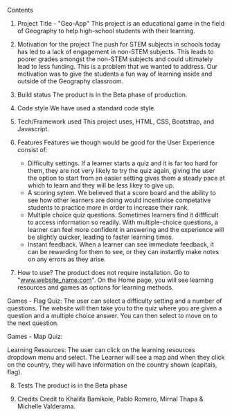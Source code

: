 Contents

1. Project Title - "Geo-App"
This project is an educational game in the field of Geography to help high-school students with their learning.

2. Motivation for the project
The push for STEM subjects in schools today has led to a lack of engagement in non-STEM subjects. This leads to poorer grades amongst the non-STEM subjects and could ultimately lead to less funding. This is a problem that we wanted to address. Our motivation was to give the students a fun way of learning inside and outside of the Geography classroom.

3. Build status
The product is in the Beta phase of production.

4. Code style
We have used a standard code style.

5. Tech/Framework used
This project uses, HTML, CSS, Bootstrap, and Javascript.

6. Features 
Features we though would be good for the User Experience consist of:
    - Difficulty settings. If a learner starts a quiz and it is far too hard for them, they are not very likely to try the quiz again, giving the user the option to start from an easier setting gives them a steady pace at which to learn and they will be less likey to give up.
    - A scoring sytem. We believed that a score board and the ability to see how other learners are doing would incentivise competative students to practice more in order to increase their rank.
    - Multiple choice quiz questions. Sometimes learners find it diffficult to access information so readily. With multiple-choice questions, a learner can feel more confident in answering and the experience will be slightly quicker, leading to faster learning times.
    - Instant feedback. When a learner can see immediate feedback, it can be rewarding for them to see, or they can instantly make notes on any errors as they arise.

7. How to use?
The product does not require installation.
Go to "www.website_name.com". On the Home page, you will see learning resources and games as options for learning methods.

Games - Flag Quiz: 
The user can select a difficulty setting and a number of questions. The website will then take you to the quiz where you are given a question and a multiple choice answer. You can then select to move on to the next question.

Games - Map Quiz:


Learning Resources:
The user can click on the learning resources dropdown menu and select.
The Learner will see a map and when they click on the country, they will have information on the country shown (capitals, flag). 

8. Tests
The product is in the Beta phase

9. Credits
Credit to Khalifa Bamikole, Pablo Romero, Mirnal Thapa & Michelle Valderama.


